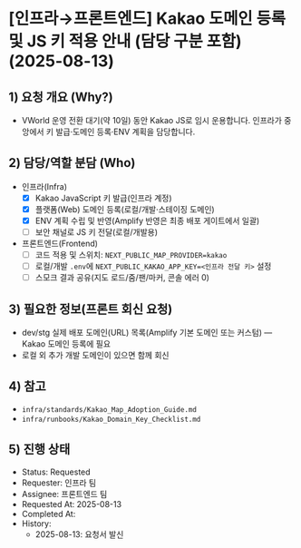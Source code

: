 # [인프라→프론트엔드] Kakao 도메인 등록 및 JS 키 적용 안내 (담당 구분 포함) (2025-08-13)

## 1) 요청 개요 (Why?)

- VWorld 운영 전환 대기(약 10일) 동안 Kakao JS로 임시 운용합니다. 인프라가 중앙에서 키 발급·도메인 등록·ENV 계획을 담당합니다.

## 2) 담당/역할 분담 (Who)

- 인프라(Infra)
  - [x] Kakao JavaScript 키 발급(인프라 계정)
  - [x] 플랫폼(Web) 도메인 등록(로컬/개발·스테이징 도메인)
  - [x] ENV 계획 수립 및 반영(Amplify 반영은 최종 배포 게이트에서 일괄)
  - [ ] 보안 채널로 JS 키 전달(로컬/개발용)
- 프론트엔드(Frontend)
  - [ ] 코드 적용 및 스위치: `NEXT_PUBLIC_MAP_PROVIDER=kakao`
  - [ ] 로컬/개발 `.env`에 `NEXT_PUBLIC_KAKAO_APP_KEY=<인프라 전달 키>` 설정
  - [ ] 스모크 결과 공유(지도 로드/줌/팬/마커, 콘솔 에러 0)

## 3) 필요한 정보(프론트 회신 요청)

- dev/stg 실제 배포 도메인(URL) 목록(Amplify 기본 도메인 또는 커스텀) — Kakao 도메인 등록에 필요
- 로컬 외 추가 개발 도메인이 있으면 함께 회신

## 4) 참고

- `infra/standards/Kakao_Map_Adoption_Guide.md`
- `infra/runbooks/Kakao_Domain_Key_Checklist.md`

## 5) 진행 상태

- Status: Requested
- Requester: 인프라 팀
- Assignee: 프론트엔드 팀
- Requested At: 2025-08-13
- Completed At:
- History:
  - 2025-08-13: 요청서 발신
